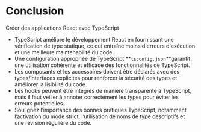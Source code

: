 # Conclusion

Créer des applications React avec TypeScript


* TypeScript améliore le développement React en fournissant une vérification de type statique, ce qui entraîne moins d'erreurs d'exécution et une meilleure maintenabilité du code.
* Une configuration appropriée de TypeScript **`tsconfig.json`**garantit une utilisation cohérente et efficace des fonctionnalités de TypeScript.
* Les composants et les accessoires doivent être déclarés avec des types/interfaces explicites pour renforcer la sécurité des types et améliorer la lisibilité du code.
* Les hooks peuvent être intégrés de manière transparente à TypeScript, mais il faut veiller à annoter correctement les types pour éviter les erreurs potentielles.
* Soulignez l’importance des bonnes pratiques TypeScript, notamment l’activation du mode strict, l’utilisation de noms de type descriptifs et une révision régulière du code.
